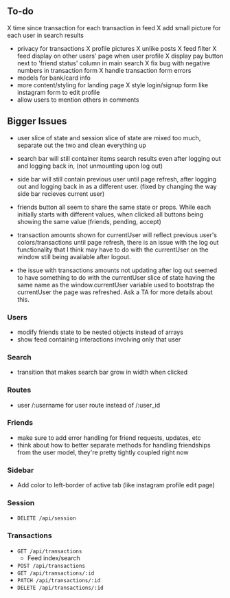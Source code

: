 
## To-do

X time since transaction for each transaction in feed
X add small picture for each user in search results
- privacy for transactions
X profile pictures
X unlike posts
X feed filter
X feed display on other users' page when user profile
X display pay button next to 'friend status' column in main search
X fix bug with negative numbers in transaction form
X handle transaction form errors
- models for bank/card info
- more content/styling for landing page
X style login/signup form like instagram form to edit profile
- allow users to mention others in comments


## Bigger Issues

- user slice of state and session slice of state are mixed too much, separate out the two and clean everything up

- search bar will still container items search results even after logging out and logging back in, (not unmounting upon log out)

- side bar will still contain previous user until page refresh, after logging out and logging back in as a different user. (fixed by changing the way side bar recieves current user)

- friends button all seem to share the same state or props. While each initially starts with different values, when clicked all buttons being showing the same value (friends, pending, accept)

- transaction amounts shown for currentUser will reflect previous user's colors/transactions until page refresh, there is an issue with the log out functionality that I think may have to do with the currentUser on the window still being available after logout.

- the issue with transactions amounts not updating after log out seemed to have something to do with the currentUser slice of state having the same name as the window.currentUser variable used to bootstrap the currentUser the page was refreshed. Ask a TA for more details about this.


### Users

- modify friends state to be nested objects instead of arrays
- show feed containing interactions involving only that user


### Search
- transition that makes search bar grow in width when clicked


### Routes

- user /:username for user route instead of /:user_id


### Friends

- make sure to add error handling for friend requests, updates, etc
- think about how to better separate methods for handling friendships from the
  user model, they're pretty tightly coupled right now

### Sidebar

- Add color to left-border of active tab (like instagram profile edit page)


### Session

- `DELETE /api/session`

### Transactions

- `GET /api/transactions`
  - Feed index/search
- `POST /api/transactions`
- `GET /api/transactions/:id`
- `PATCH /api/transactions/:id`
- `DELETE /api/transactions/:id`
